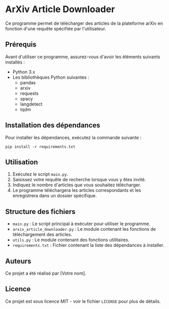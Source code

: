 # ArXiv Article Downloader

Ce programme permet de télécharger des articles de la plateforme arXiv en fonction d'une requête spécifiée par l'utilisateur.

## Prérequis

Avant d'utiliser ce programme, assurez-vous d'avoir les éléments suivants installés :

- Python 3.x
- Les bibliothèques Python suivantes :
  - pandas
  - arxiv
  - requests
  - spacy
  - langdetect
  - tqdm

## Installation des dépendances

Pour installer les dépendances, exécutez la commande suivante :
  ```
pip install -r requirements.txt
  ```

## Utilisation

1. Exécutez le script `main.py`.
2. Saisissez votre requête de recherche lorsque vous y êtes invité.
3. Indiquez le nombre d'articles que vous souhaitez télécharger.
4. Le programme téléchargera les articles correspondants et les enregistrera dans un dossier spécifique.

## Structure des fichiers

- `main.py` : Le script principal à exécuter pour utiliser le programme.
- `arxiv_article_downloader.py` : Le module contenant les fonctions de téléchargement des articles.
- `utils.py` : Le module contenant des fonctions utilitaires.
- `requirements.txt` : Fichier contenant la liste des dépendances à installer.

## Auteurs

Ce projet a été réalisé par [Votre nom].

## Licence

Ce projet est sous licence MIT - voir le fichier `LICENSE` pour plus de détails.
